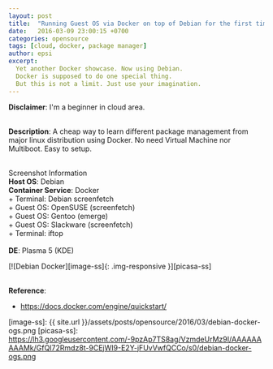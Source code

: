 ```yaml
---
layout: post
title:  "Running Guest OS via Docker on top of Debian for the first time"
date:   2016-03-09 23:00:15 +0700
categories: opensource
tags: [cloud, docker, package manager]
author: epsi
excerpt:
  Yet another Docker showcase. Now using Debian.
  Docker is supposed to do one special thing.
  But this is not a limit. Just use your imagination.
---
```


**Disclaimer**: I'm a beginner in cloud area.
<br/><br/>

**Description**: A cheap way to learn different package management from major linux distribution using Docker. No need Virtual Machine nor Multiboot. Easy to setup.
<br/><br/>

<div class="sectionbox">
  <div class="sectionbox-heading">
    Screenshot Information
  </div>
  <div class="sectionbox-body">
    <div>
<strong>Host OS</strong>: Debian<br/>
<strong>Container Service</strong>: Docker<br/>
+ Terminal: Debian screenfetch<br/>
+ Guest OS: OpenSUSE (screenfetch)<br/>
+ Guest OS: Gentoo (emerge)<br/>
+ Guest OS: Slackware (screenfetch)<br/>
+ Terminal: iftop<br/>
<br/>
<strong>DE</strong>: Plasma 5 (KDE)<br/>
    </div>
  </div>
</div>


[![Debian Docker][image-ss]{: .img-responsive }][picasa-ss]
<br/><br/>

**Reference**:<br/>

* <https://docs.docker.com/engine/quickstart/>

[image-ss]: {{ site.url }}/assets/posts/opensource/2016/03/debian-docker-ogs.png
[picasa-ss]: https://lh3.googleusercontent.com/-9pzAp7TS8ag/VzmdeUrMz9I/AAAAAAAAAMk/GfQI72Rmdz8t-9CEjWI9-E2Y-jFUvVwfQCCo/s0/debian-docker-ogs.png
